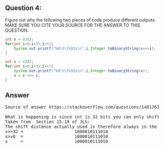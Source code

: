 ## Question 4:
Figure out why the following two pieces of code produce different outputs. 
MAKE SURE YOU CITE YOUR SOURCE FOR THE ANSWER TO THIS QUESTION.

```java
int x = 4282;
for(int i=0;i<35;i++){
	System.out.printf("%d\t\t%32s\n",i,Integer.toBinaryString(x>>>i);
}

int x = 4282;
for(int i=0;i<35;i++){
	System.out.printf("%d\t\t%32s\n",i,Integer.toBinaryString(x));
	x = x >>> i;
}
```
## Answer 
<pre>
Source of answer https://stackoverflow.com/questions/14817639/java-bit-operations-shift , http://docs.oracle.com/javase/specs/jls/se7/html/jls-15.html#jls-15.19

What is happening is since int is 32 bits you can only shift by a maximum of 31. 
Taken from  Section 15.19 of JLS:
The shift distance actually used is therefore always in the range 0 to 31. 
x>>32 =                    1000010111010
x>>0  =                    1000010111010
x     =                    1000010111010
</pre>
